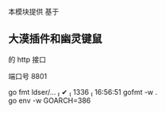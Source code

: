 本模块提供 基于

## 大漠插件和幽灵键鼠

的 http 接口

端口号 8801

go fmt ldser/...                                                                                                                 ✔  1336  16:56:51
gofmt -w .  
go env -w GOARCH=386